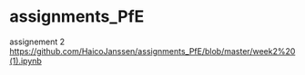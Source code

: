# assignments_PfE

assignement 2
https://github.com/HaicoJanssen/assignments_PfE/blob/master/week2%20(1).ipynb
